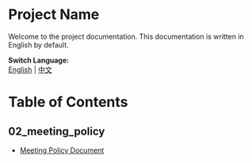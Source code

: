 # Project Name

Welcome to the project documentation. This documentation is written in English by default.

**Switch Language:**  
 [English](/README.md) | [中文](/docs-zh/README.md)

# Table of Contents

## 02_meeting_policy

- [Meeting Policy Document](02_meeting_policy/Meeting%20Policy.md)